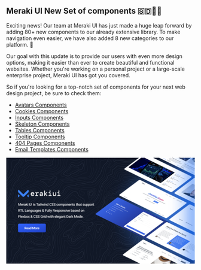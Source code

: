 ## Meraki UI New Set of components 🇸🇩🥳🎊

Exciting news! Our team at Meraki UI has just made a huge leap forward by adding 80+ new components to our already extensive library. To make navigation even easier, we have also added 8 new categories to our platform. 🎉

Our goal with this update is to provide our users with even more design options, making it easier than ever to create beautiful and functional websites. Whether you're working on a personal project or a large-scale enterprise project, Meraki UI has got you covered.

So if you're looking for a top-notch set of components for your next web design project, be sure to check them:

-   [Avatars Components](https://merakiui.com/components/avatars)
-   [Cookies Components](https://merakiui.com/components/cookies)
-   [Inputs Components](https://merakiui.com/components/inputs)
-   [Skeleton Components](https://merakiui.com/components/skeleton)
-   [Tables Components](https://merakiui.com/components/tables)
-   [Tooltip Components](https://merakiui.com/components/tooltip)
-   [404 Pages Components](https://merakiui.com/components/404-pages)
-   [Email Templates Components](https://merakiui.com/components/email-templates)

<p align="center">
    <img src="https://github.com/merakiui/.github/raw/main/thumbnail.webp" alt="Meraki UI logo">
